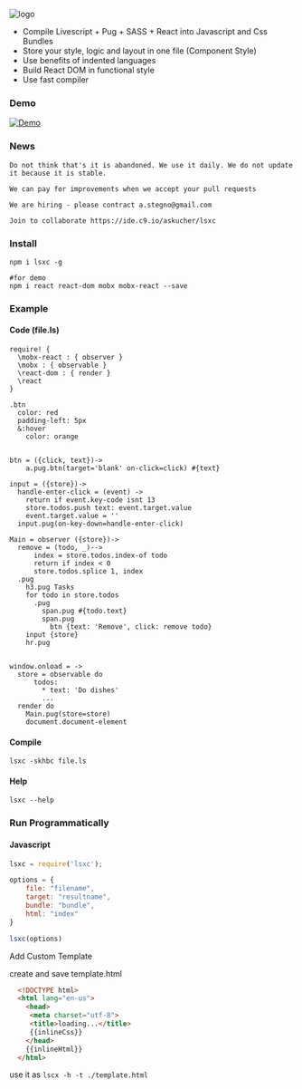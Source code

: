 ![logo](http://res.cloudinary.com/nixar-work/image/upload/v1516572404/lsx-logo.jpg)

* Compile Livescript + Pug + SASS + React into Javascript and Css Bundles
* Store your style, logic and layout in one file (Component Style)
* Use benefits of indented languages
* Build React DOM in functional style
* Use fast compiler

### Demo 

[![Demo](https://img.youtube.com/vi/Z5NuIIHBsqg/0.jpg)](https://youtu.be/Z5NuIIHBsqg)

### News 

```
Do not think that's it is abandoned. We use it daily. We do not update it because it is stable.
```

```
We can pay for improvements when we accept your pull requests
```

```
We are hiring - please contract a.stegno@gmail.com
```

```
Join to collaborate https://ide.c9.io/askucher/lsxc
```

### Install

```
npm i lsxc -g

#for demo
npm i react react-dom mobx mobx-react --save 
```

### Example 

#### Code (file.ls)

```Livescript
require! {
  \mobx-react : { observer }
  \mobx : { observable }
  \react-dom : { render }
  \react
}

.btn
  color: red
  padding-left: 5px
  &:hover
    color: orange


btn = ({click, text})->
    a.pug.btn(target='blank' on-click=click) #{text} 

input = ({store})->
  handle-enter-click = (event) -> 
    return if event.key-code isnt 13 
    store.todos.push text: event.target.value
    event.target.value = ''
  input.pug(on-key-down=handle-enter-click)  

Main = observer ({store})->
  remove = (todo, _)-->
      index = store.todos.index-of todo
      return if index < 0
      store.todos.splice 1, index
  .pug
    h3.pug Tasks
    for todo in store.todos
      .pug 
        span.pug #{todo.text}
        span.pug
          btn {text: 'Remove', click: remove todo}
    input {store}
    hr.pug 
    

window.onload = ->
  store = observable do
      todos:
        * text: 'Do dishes'
        ...
  render do
    Main.pug(store=store)
    document.document-element
```

#### Compile 

```
lsxc -skhbc file.ls

```

#### Help

```
lsxc --help
```



### Run Programmatically

#### Javascript

```Javascript
lsxc = require('lsxc');

options = {
    file: "filename",
    target: "resultname",
    bundle: "bundle",
    html: "index"
}

lsxc(options)

```


Add Custom Template 


create and save template.html
```html
  <!DOCTYPE html>
  <html lang="en-us">
    <head>
     <meta charset="utf-8">
     <title>loading...</title>
     {{inlineCss}}
    </head>
    {{inlineHtml}}
  </html>

```

use it as `lscx -h -t ./template.html`

